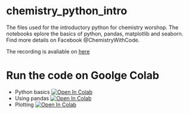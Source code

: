 # chemistry_python_intro
The files used for the introductory python for chemistry worshop. The notebooks eplore the basics of python, pandas, matplotlib and seaborn. Find more details on Facebook @ChemistryWithCode.

The recording is avaliable on [here](https://www.youtube.com/watch?v=hNNRVRmZO1s)

# Run the code on Goolge Colab
- Python basics     [![Open In Colab](https://colab.research.google.com/assets/colab-badge.svg)](https://colab.research.google.com/github/vinayak2019/chemistry_python_intro/blob/main/Introduction_to_python_in_chemistry_Basics.ipynb)
- Using pandas      [![Open In Colab](https://colab.research.google.com/assets/colab-badge.svg)](https://colab.research.google.com/github/vinayak2019/chemistry_python_intro/blob/main/Introduction_to_python_in_chemistry_Pandas.ipynb)
- Plotting     [![Open In Colab](https://colab.research.google.com/assets/colab-badge.svg)](https://colab.research.google.com/github/vinayak2019/chemistry_python_intro/blob/main/Introduction_to_python_in_chemistry_Plots.ipynb)

